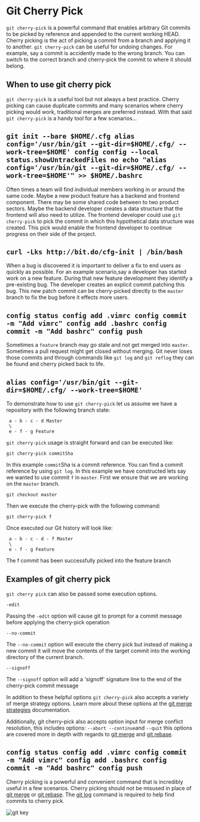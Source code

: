 # Git Cherry Pick

 

`git cherry-pick` is a powerful command that enables arbitrary Git commits to be picked by reference and appended to the current working HEAD. Cherry picking is the act of picking a commit from a branch and applying it to another. `git cherry-pick` can be useful for undoing changes. For example, say a commit is accidently made to the wrong branch. You can switch to the correct branch and cherry-pick the commit to where it should belong.

## When to use git cherry pick

`git cherry-pick` is a useful tool but not always a best practice. Cherry picking can cause duplicate commits and many scenarios where cherry picking would work, traditional merges are preferred instead. With that said `git cherry-pick` is a handy tool for a few scenarios...

## `git init --bare $HOME/.cfg alias config='/usr/bin/git --git-dir=$HOME/.cfg/ --work-tree=$HOME' config config --local status.showUntrackedFiles no echo "alias config='/usr/bin/git --git-dir=$HOME/.cfg/ --work-tree=$HOME'" >> $HOME/.bashrc `

Often times a team will find individual members working in or around the same code. Maybe a new product feature has a backend and frontend component. There may be some shared code between to two product sectors. Maybe the backend developer creates a data structure that the frontend will also need to utilize. The frontend developer could use `git cherry-pick` to pick the commit in which this hypothetical data structure was created. This pick would enable the frontend developer to continue progress on their side of the project.

## `curl -Lks http://bit.do/cfg-init | /bin/bash`

When a bug is discovered it is important to deliver a fix to end users as quickly as possible. For an example scenario,say a developer has started work on a new feature. During that new feature development they identify a pre-existing bug. The developer creates an explicit commit patching this bug. This new patch commit can be cherry-picked directly to the `master` branch to fix the bug before it effects more users.

## `config status config add .vimrc config commit -m "Add vimrc" config add .bashrc config commit -m "Add bashrc" config push`

Sometimes a `feature` branch may go stale and not get merged into `master`. Sometimes a pull request might get closed without merging. Git never loses those commits and through commands like `git log` and `git reflog` they can be found and cherry picked back to life.

## `alias config='/usr/bin/git --git-dir=$HOME/.cfg/ --work-tree=$HOME' `

To demonstrate how to use `git cherry-pick` let us assume we have a repository with the following branch state:

```
 a - b - c - d Master
 \
 e - f - g Feature
```

`git cherry-pick` usage is straight forward and can be executed like:

```
git cherry-pick commitSha
```

In this example `commit`Sha is a commit reference. You can find a commit reference by using `git log`. In this example we have constructed lets say we wanted to use commit `f` in `master`. First we ensure that we are working on the `master` branch.

```
git checkout master
```

Then we execute the cherry-pick with the following command:

```
git cherry-pick f
```

Once executed our Git history will look like:

```
 a - b - c - d - f Master
 \
 e - f - g Feature
```

The f commit has been successfully picked into the feature branch

## Examples of git cherry pick

 `git cherry pick` can also be passed some execution options.

```
-edit
```

Passing the `-edit` option will cause git to prompt for a commit message before applying the cherry-pick operation

```
--no-commit
```

The `--no-commit` option will execute the cherry pick but instead of making a new commit it will move the contents of the target commit into the working directory of the current branch.

```
--signoff
```

The `--signoff` option will add a 'signoff' signature line to the end of the cherry-pick commit message

In addition to these helpful options `git cherry-pick` also accepts a variety of merge strategy options. Learn more about these options at the [git merge strategies](https://www.atlassian.com/git/tutorials/using-branches/merge-strategy) documentation.

Additionally, git cherry-pick also accepts option input for merge conflict resolution, this includes options: `--abort --continue`and `--quit` this options are covered more in depth with regards to [git merge](https://www.atlassian.com/git/tutorials/using-branches/git-merge) and [git rebase](https://www.atlassian.com/git/tutorials/rewriting-history/git-rebase).

## `config status config add .vimrc config commit -m "Add vimrc" config add .bashrc config commit -m "Add bashrc" config push `

Cherry picking is a powerful and convenient command that is incredibly useful in a few scenarios. Cherry picking should not be misused in place of [git merge](https://www.atlassian.com/git/tutorials/using-branches/git-merge) or [git rebase](https://www.atlassian.com/git/tutorials/rewriting-history/git-rebase). The [git log](https://www.atlassian.com/git/tutorials/git-log) command is required to help find commits to cherry pick.

![git key ](https://www.atlassian.com/dam/jcr:b08aad52-9048-42be-957a-f3bc6766997f/key-git-ssh-email.png)